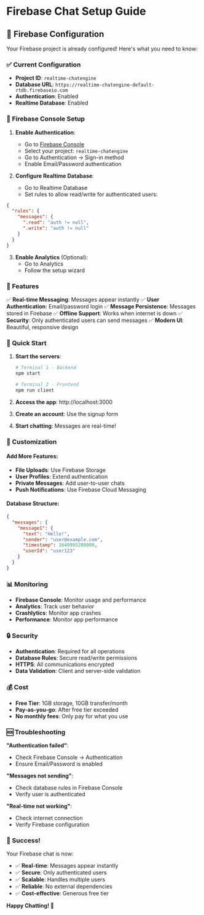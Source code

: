 # Firebase Chat Setup Guide

## 🚀 Firebase Configuration

Your Firebase project is already configured! Here's what you need to know:

### ✅ Current Configuration
- **Project ID**: `realtime-chatengine`
- **Database URL**: `https://realtime-chatengine-default-rtdb.firebaseio.com`
- **Authentication**: Enabled
- **Realtime Database**: Enabled

### 🔧 Firebase Console Setup

1. **Enable Authentication**:
   - Go to [Firebase Console](https://console.firebase.google.com/)
   - Select your project: `realtime-chatengine`
   - Go to Authentication → Sign-in method
   - Enable Email/Password authentication

2. **Configure Realtime Database**:
   - Go to Realtime Database
   - Set rules to allow read/write for authenticated users:

```json
{
  "rules": {
    "messages": {
      ".read": "auth != null",
      ".write": "auth != null"
    }
  }
}
```

3. **Enable Analytics** (Optional):
   - Go to Analytics
   - Follow the setup wizard

### 🎯 Features

✅ **Real-time Messaging**: Messages appear instantly
✅ **User Authentication**: Email/password login
✅ **Message Persistence**: Messages stored in Firebase
✅ **Offline Support**: Works when internet is down
✅ **Security**: Only authenticated users can send messages
✅ **Modern UI**: Beautiful, responsive design

### 🚀 Quick Start

1. **Start the servers**:
   ```bash
   # Terminal 1 - Backend
   npm start
   
   # Terminal 2 - Frontend
   npm run client
   ```

2. **Access the app**: http://localhost:3000

3. **Create an account**: Use the signup form

4. **Start chatting**: Messages are real-time!

### 🔧 Customization

#### Add More Features:
- **File Uploads**: Use Firebase Storage
- **User Profiles**: Extend authentication
- **Private Messages**: Add user-to-user chats
- **Push Notifications**: Use Firebase Cloud Messaging

#### Database Structure:
```json
{
  "messages": {
    "message1": {
      "text": "Hello!",
      "sender": "user@example.com",
      "timestamp": 1640995200000,
      "userId": "user123"
    }
  }
}
```

### 📊 Monitoring

- **Firebase Console**: Monitor usage and performance
- **Analytics**: Track user behavior
- **Crashlytics**: Monitor app crashes
- **Performance**: Monitor app performance

### 🔒 Security

- **Authentication**: Required for all operations
- **Database Rules**: Secure read/write permissions
- **HTTPS**: All communications encrypted
- **Data Validation**: Client and server-side validation

### 💰 Cost

- **Free Tier**: 1GB storage, 10GB transfer/month
- **Pay-as-you-go**: After free tier exceeded
- **No monthly fees**: Only pay for what you use

### 🆘 Troubleshooting

**"Authentication failed"**:
- Check Firebase Console → Authentication
- Ensure Email/Password is enabled

**"Messages not sending"**:
- Check database rules in Firebase Console
- Verify user is authenticated

**"Real-time not working"**:
- Check internet connection
- Verify Firebase configuration

### 🎉 Success!

Your Firebase chat is now:
- ✅ **Real-time**: Messages appear instantly
- ✅ **Secure**: Only authenticated users
- ✅ **Scalable**: Handles multiple users
- ✅ **Reliable**: No external dependencies
- ✅ **Cost-effective**: Generous free tier

**Happy Chatting! 🚀** 
